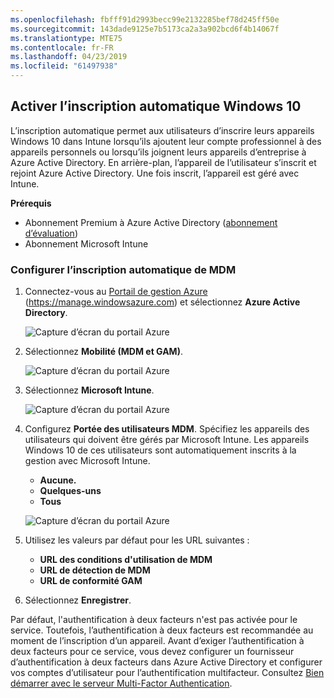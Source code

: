 ```yaml
---
ms.openlocfilehash: fbfff91d2993becc99e2132285bef78d245ff50e
ms.sourcegitcommit: 143dade9125e7b5173ca2a3a902bcd6f4b14067f
ms.translationtype: MTE75
ms.contentlocale: fr-FR
ms.lasthandoff: 04/23/2019
ms.locfileid: "61497938"
---
```

## <a name="enable-windows-10-automatic-enrollment"></a>Activer l’inscription automatique Windows 10

L’inscription automatique permet aux utilisateurs d’inscrire leurs appareils Windows 10 dans Intune lorsqu’ils ajoutent leur compte professionnel à des appareils personnels ou lorsqu’ils joignent leurs appareils d’entreprise à Azure Active Directory. En arrière-plan, l’appareil de l’utilisateur s’inscrit et rejoint Azure Active Directory. Une fois inscrit, l’appareil est géré avec Intune.

**Prérequis**
- Abonnement Premium à Azure Active Directory ([abonnement d’évaluation](http://go.microsoft.com/fwlink/?LinkID=816845))
- Abonnement Microsoft Intune


### <a name="configure-automatic-mdm-enrollment"></a>Configurer l’inscription automatique de MDM

1. Connectez-vous au [Portail de gestion Azure](https://portal.azure.com) (https://manage.windowsazure.com) et sélectionnez **Azure Active Directory**.

   ![Capture d’écran du portail Azure](../media/auto-enroll-azure-main.png)

2. Sélectionnez **Mobilité (MDM et GAM)**.

   ![Capture d’écran du portail Azure](../media/auto-enroll-mdm.png)

3. Sélectionnez **Microsoft Intune**.

   ![Capture d’écran du portail Azure](../media/auto-enroll-intune.png)

4. Configurez **Portée des utilisateurs MDM**. Spécifiez les appareils des utilisateurs qui doivent être gérés par Microsoft Intune. Les appareils Windows 10 de ces utilisateurs sont automatiquement inscrits à la gestion avec Microsoft Intune.

   - **Aucune.**
   - **Quelques-uns**
   - **Tous**

   ![Capture d’écran du portail Azure](../media/auto-enroll-scope.png)

5. Utilisez les valeurs par défaut pour les URL suivantes :
   - **URL des conditions d'utilisation de MDM**
   - **URL de détection de MDM**
   - **URL de conformité GAM**

6. Sélectionnez **Enregistrer**.

Par défaut, l'authentification à deux facteurs n'est pas activée pour le service. Toutefois, l’authentification à deux facteurs est recommandée au moment de l’inscription d’un appareil. Avant d’exiger l’authentification à deux facteurs pour ce service, vous devez configurer un fournisseur d’authentification à deux facteurs dans Azure Active Directory et configurer vos comptes d’utilisateur pour l’authentification multifacteur. Consultez [Bien démarrer avec le serveur Multi-Factor Authentication](https://docs.microsoft.com/azure/multi-factor-authentication/multi-factor-authentication-get-started-cloud).
